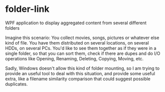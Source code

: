 folder-link
===========

WPF application to display aggregated content from several different folders

Imagine this scenario:
You collect movies, songs, pictures or whatever else kind of file.
You have them distributed on several locations, on several HDDs, on several PCs.
You'd like to see them together as if they were in a single folder, so that you can sort them, check if there are dupes and do
I/O operations like Opening, Renaming, Deleting, Copying, Moving, etc.

Sadly, Windows doesn't allow this kind of folder mounting, so I am trying to provide an useful tool to deal with this situation,
and provide some useful extra, like a filename similarity comparison that could suggest possible duplicates.
